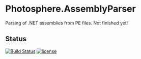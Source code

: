 # Photosphere.AssemblyParser
Parsing of .NET assemblies from PE files. Not finished yet!

## Status
[![Build Status](https://ci.appveyor.com/api/projects/status/github/sunloving/photosphere-asmparser?retina=true&svg=true)](https://ci.appveyor.com/project/sunloving/photosphere-asmparser)
[![license](https://img.shields.io/github/license/mashape/apistatus.svg?maxAge=2592000)](https://github.com/sunloving/photosphere-asmparser/blob/master/LICENSE)
